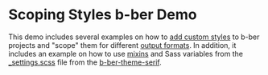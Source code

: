 # Scoping Styles b-ber Demo

This demo includes several examples on how to [add custom styles](https://github.com/triplecanopy/b-ber/wiki/Adding-Custom-Styles) to b-ber projects and "scope" them for different [output formats](https://github.com/triplecanopy/b-ber/wiki/Output-formats). In addition, it includes an example on how to use [mixins](https://github.com/triplecanopy/b-ber/wiki/serif#mixins) and Sass variables from the [_settings.scss](https://github.com/triplecanopy/b-ber/blob/main/demos/basic/_project/_stylesheets/b-ber-theme-serif/_settings.scss) file from the [b-ber-theme-serif](https://github.com/triplecanopy/b-ber/wiki/serif).
